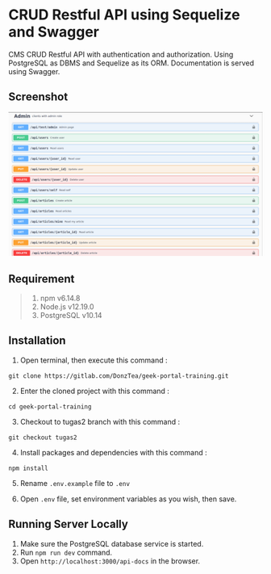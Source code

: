 # CRUD Restful API using Sequelize and Swagger

CMS CRUD Restful API with authentication and authorization. Using PostgreSQL as DBMS and Sequelize as its ORM. Documentation is served using Swagger.

## Screenshot

![screenshot](./screenshot.png)

## Requirement

> 1.  npm v6.14.8
> 2.  Node.js v12.19.0
> 3.  PostgreSQL v10.14

## Installation

1. Open terminal, then execute this command :

```
git clone https://gitlab.com/DonzTea/geek-portal-training.git
```

2.  Enter the cloned project with this command :

```
cd geek-portal-training
```

3. Checkout to tugas2 branch with this command :

```
git checkout tugas2
```

4.  Install packages and dependencies with this command :

```
npm install
```

5.  Rename `.env.example` file to `.env`

6.  Open `.env` file, set environment variables as you wish, then save.

## Running Server Locally

1.  Make sure the PostgreSQL database service is started.
2.  Run `npm run dev` command.
3.  Open `http://localhost:3000/api-docs` in the browser.
